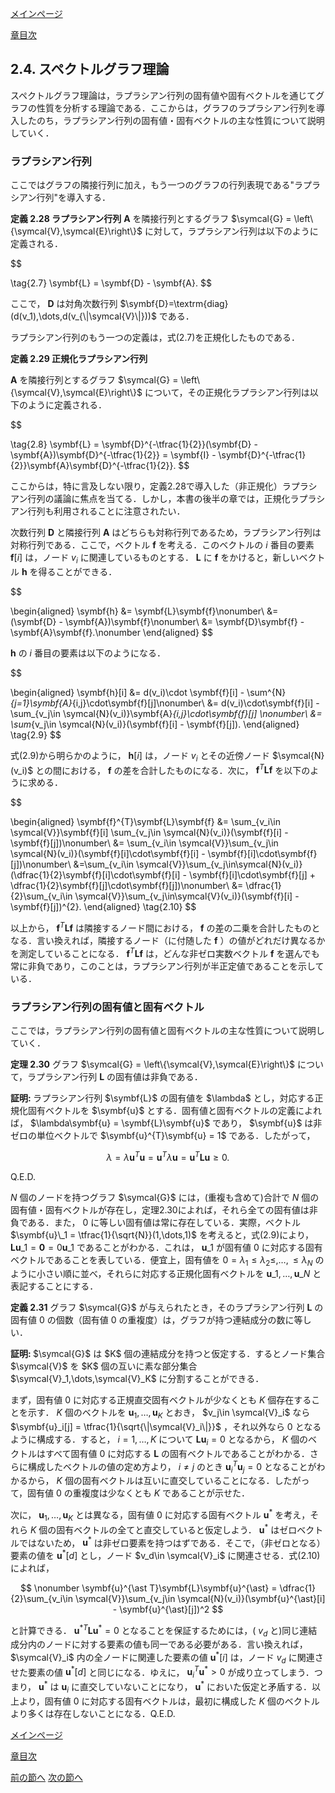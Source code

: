 [メインページ](../../index.markdown)

[章目次](./chap2.md)
## 2.4. スペクトルグラフ理論

スペクトルグラフ理論は，ラプラシアン行列の固有値や固有ベクトルを通じてグラフの性質を分析する理論である．ここからは，グラフのラプラシアン行列を導入したのち，ラプラシアン行列の固有値・固有ベクトルの主な性質について説明していく．

### ラプラシアン行列

ここではグラフの隣接行列に加え，もう一つのグラフの行列表現である"ラプラシアン行列"を導入する． 
<div class="definition">
 
<strong>定義 2.28 ラプラシアン行列</strong>
  $\symbf{A}$ を隣接行列とするグラフ $\symcal{G} = \left\{\symcal{V},\symcal{E}\right\}$ に対して，ラプラシアン行列は以下のように定義される．

 $$
 
\tag{2.7}
    \symbf{L} = \symbf{D} - \symbf{A}. $$
 

ここで， $\symbf{D}$ は対角次数行列 $\symbf{D}=\textrm{diag}(d(v_1),\dots,d(v_{\|\symcal{V}\|}))$ である． 
</div>
 ラプラシアン行列のもう一つの定義は，式(2.7)を正規化したものである． 
<div class="definition">
 
<strong>定義 2.29 正規化ラプラシアン行列</strong>


 $\symbf{A}$ を隣接行列とするグラフ $\symcal{G} = \left\{\symcal{V},\symcal{E}\right\}$ について，その正規化ラプラシアン行列は以下のように定義される．

 $$
 
\tag{2.8}
    \symbf{L} = \symbf{D}^{-\tfrac{1}{2}}(\symbf{D} - \symbf{A})\symbf{D}^{-\tfrac{1}{2}} = \symbf{I} - \symbf{D}^{-\tfrac{1}{2}}\symbf{A}\symbf{D}^{-\tfrac{1}{2}}. $$
  
</div>
 ここからは，特に言及しない限り，定義2.28で導入した（非正規化）ラプラシアン行列の議論に焦点を当てる．しかし，本書の後半の章では，正規化ラプラシアン行列も利用されることに注意されたい．

次数行列 $\symbf{D}$ と隣接行列 $\symbf{A}$ はどちらも対称行列であるため，ラプラシアン行列は対称行列である．ここで，ベクトル $\symbf{f}$ を考える．このベクトルの $i$ 番目の要素 $\symbf{f}[i]$ は，ノード $v_i$ に関連しているものとする． $\symbf{L}$ に $\symbf{f}$ をかけると，新しいベクトル $\symbf{h}$ を得ることができる．

 

$$

\begin{aligned}
    \symbf{h} &= \symbf{L}\symbf{f}\nonumber\\
    &= (\symbf{D} - \symbf{A})\symbf{f}\nonumber\\
    &= \symbf{D}\symbf{f} - \symbf{A}\symbf{f}.\nonumber
\end{aligned}
$$

 

 $\symbf{h}$ の $i$ 番目の要素は以下のようになる．

 

$$

\begin{aligned}
\symbf{h}[i] &= d(v_i)\cdot \symbf{f}[i] - \sum^{N}_{j=1}\symbf{A}_{i,j}\cdot\symbf{f}[j]\nonumber\\
&= d(v_i)\cdot\symbf{f}[i] - \sum_{v_j\in \symcal{N}(v_i)}\symbf{A}_{i,j}\cdot\symbf{f}[j] \nonumber\\
&= \sum_{v_j\in \symcal{N}(v_i)}(\symbf{f}[i] - \symbf{f}[j]).
\end{aligned}
\tag{2.9}
$$

 

式(2.9)から明らかのように， $\symbf{h}[i]$ は，ノード $v_i$ とその近傍ノード $\symcal{N}(v_i)$ との間における， $\symbf{f}$ の差を合計したものになる．次に， $\symbf{f}^{T}\symbf{L}\symbf{f}$ を以下のように求める．

 

$$

\begin{aligned}
    \symbf{f}^{T}\symbf{L}\symbf{f} &= \sum_{v_i\in \symcal{V}}\symbf{f}[i] \sum_{v_j\in \symcal{N}(v_i)}(\symbf{f}[i] - \symbf{f}[j])\nonumber\\
    &= \sum_{v_i\in \symcal{V}}\sum_{v_j\in \symcal{N}(v_i)}(\symbf{f}[i]\cdot\symbf{f}[i] - \symbf{f}[i]\cdot\symbf{f}[j])\nonumber\\
    &=\sum_{v_i\in \symcal{V}}\sum_{v_j\in\symcal{N}(v_i)}(\dfrac{1}{2}\symbf{f}[i]\cdot\symbf{f}[i] - \symbf{f}[i]\cdot\symbf{f}[j] + \dfrac{1}{2}\symbf{f}[j]\cdot\symbf{f}[j])\nonumber\\
    &= \dfrac{1}{2}\sum_{v_i\in \symcal{V}}\sum_{v_j\in\symcal{V}(v_i)}(\symbf{f}[i] - \symbf{f}[j])^{2}.
\end{aligned}
\tag{2.10}
$$

 

以上から， $\symbf{f}^{T}\symbf{L}\symbf{f}$ は隣接するノード間における， $\symbf{f}$ の差の二乗を合計したものとなる．言い換えれば，隣接するノード（に付随した $\symbf{f}$ ）の値がどれだけ異なるかを測定していることになる．  $\symbf{f}^{T}\symbf{L}\symbf{f}$ は，どんな非ゼロ実数ベクトル $\symbf{f}$ を選んでも常に非負であり，このことは，ラプラシアン行列が半正定値であることを示している．

### ラプラシアン行列の固有値と固有ベクトル

ここでは，ラプラシアン行列の固有値と固有ベクトルの主な性質について説明していく． 
<div class="theorem">
 
<strong>定理 2.30</strong>
 グラフ $\symcal{G} = \left\{\symcal{V},\symcal{E}\right\}$ について，ラプラシアン行列 $\symbf{L}$ の固有値は非負である． 
<div class="prf">
<strong>証明: </strong>
 ラプラシアン行列 $\symbf{L}$ の固有値を $\lambda$ とし，対応する正規化固有ベクトルを $\symbf{u}$ とする．固有値と固有ベクトルの定義によれば， $\lambda\symbf{u} = \symbf{L}\symbf{u}$ であり， $\symbf{u}$ は非ゼロの単位ベクトルで $\symbf{u}^{T}\symbf{u} = 1$ である．したがって，

 $$
 \nonumber
    \lambda = \lambda \symbf{u}^{T}\symbf{u} = \symbf{u}^{T}\lambda\symbf{u} = \symbf{u}^{T}\symbf{L}\symbf{u} \geq 0. $$
 

Q.E.D. 
</div>
 
</div>


 $N$ 個のノードを持つグラフ $\symcal{G}$ には，(重複も含めて)合計で $N$ 個の固有値・固有ベクトルが存在し，定理2.30によれば，それら全ての固有値は非負である．また， $0$ に等しい固有値は常に存在している．実際，ベクトル $\symbf{u}\_1 = \tfrac{1}{\sqrt{N}}(1,\dots,1)$ を考えると，式(2.9)により， $\symbf{L}\symbf{u}\_1 = \symbf{0}=0\symbf{u}\_1$ であることがわかる．これは， $\symbf{u}\_1$ が固有値 $0$ に対応する固有ベクトルであることを表している．便宜上，固有値を $0=\lambda_1\leq\lambda_2\leq,\dots,\leq\lambda_N$ のように小さい順に並べ，それらに対応する正規化固有ベクトルを $\symbf{u}\_1,\dots,\symbf{u}\_N$ と表記することにする． 
<div class="definition">
 
<strong>定義 2.31</strong>
 グラフ $\symcal{G}$ が与えられたとき，そのラプラシアン行列 $\symbf{L}$ の固有値 $0$ の個数（固有値 $0$ の重複度）は，グラフが持つ連結成分の数に等しい． 
<div class="prf">
<strong>証明: </strong>
  $\symcal{G}$ は $K$ 個の連結成分を持つと仮定する．するとノード集合 $\symcal{V}$ を $K$ 個の互いに素な部分集合 $\symcal{V}_1,\dots,\symcal{V}_K$ に分割することができる．

まず，固有値 $0$ に対応する正規直交固有ベクトルが少なくとも $K$ 個存在することを示す． $K$ 個のベクトルを $\symbf{u}_1,\dots,\symbf{u}_K$ とおき， $v_j\in \symcal{V}_i$ なら $\symbf{u}_i[j] = \tfrac{1}{\sqrt{\|\symcal{V}_i\|}}$ ，それ以外なら $0$ となるように構成する．すると， $i=1,\dots,K$ について $\symbf{L}\symbf{u}_i=0$ となるから， $K$ 個のベクトルはすべて固有値 $0$ に対応する $\symbf{L}$ の固有ベクトルであることがわかる．さらに構成したベクトルの値の定め方より， $i\neq j$ のとき $\symbf{u}^T_i \symbf{u}_j = 0$ となることがわかるから， $K$ 個の固有ベクトルは互いに直交していることになる．したがって，固有値 $0$ の重複度は少なくとも $K$ であることが示せた．

次に， $\symbf{u}_1,\dots,\symbf{u}_K$ とは異なる，固有値 $0$ に対応する固有ベクトル $\symbf{u}^{\ast}$ を考え，それら $K$ 個の固有ベクトルの全てと直交していると仮定しよう． $\symbf{u}^{\ast}$ はゼロベクトルではないため， $\symbf{u}^{\ast}$ は非ゼロ要素を持つはずである．そこで，（非ゼロとなる）要素の値を $\symbf{u}^{\ast}[d]$ とし，ノード $v_d\in \symcal{V}_i$ に関連させる．式(2.10)によれば，

 $$
 \nonumber
    \symbf{u}^{\ast T}\symbf{L}\symbf{u}^{\ast} = \dfrac{1}{2}\sum_{v_i\in \symcal{V}}\sum_{v_j\in \symcal{N}(v_i)}(\symbf{u}^{\ast}[i] - \symbf{u}^{\ast}[j])^2 $$
 

と計算できる． $\symbf{u}^{\ast T}\symbf{L}\symbf{u}^{\ast}=0$ となることを保証するためには，( $v_d$ と)同じ連結成分内のノードに対する要素の値も同一である必要がある．言い換えれば， $\symcal{V}_i$ 内の全ノードに関連した要素の値 $\symbf{u}^{\ast}[i]$ は，ノード $v_d$ に関連させた要素の値 $\symbf{u}^{\ast}[d]$ と同じになる．ゆえに， $\symbf{u}^T_i\symbf{u}^{\ast}>0$ が成り立ってしまう．つまり， $\symbf{u}^{\ast}$ は $\symbf{u}_i$ に直交していないことになり， $\symbf{u}^{\ast}$ においた仮定と矛盾する．以上より，固有値 $0$ に対応する固有ベクトルは，最初に構成した $K$ 個のベクトルより多くは存在しないことになる．Q.E.D. 
</div>
 
</div>



[メインページ](../../index.markdown)

[章目次](./chap2.md)

[前の節へ](./subsection_03.md) [次の節へ](./subsection_05.md)


